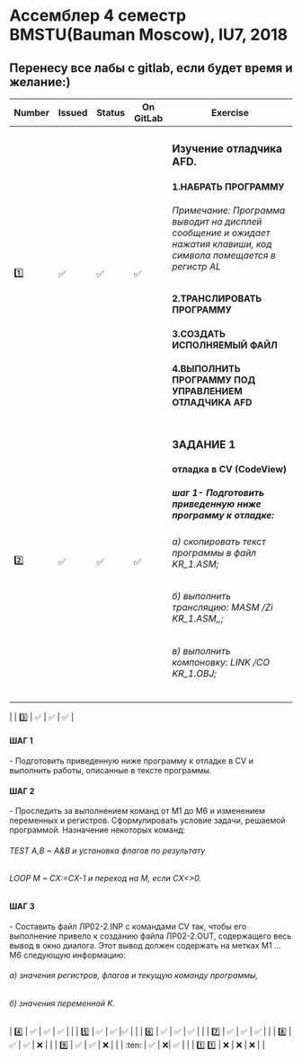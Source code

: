 # Ассемблер 4 семестр BMSTU(Bauman Moscow), IU7, 2018
<H2>Перенесу все лабы с gitlab, если будет время и желание:)</H2>

| Number | Issued | Status | On GitLab | Exercise |
|-------|---|------|----------|---|
| :one: | :white_check_mark: | :white_check_mark: | :white_check_mark: | <h3>Изучение отладчика AFD.</h3><h4>1.HАБРАТЬ ПРОГРАММУ</h4><h6>Примечание: Программа выводит на дисплей сообщение и ожидает  нажатия клавиши, код символа помещается в регистр AL</h6><h4>2.ТРАНСЛИРОВАТЬ ПРОГРАММУ</h4><h4>3.СОЗДАТЬ ИСПОЛНЯЕМЫЙ ФАЙЛ</h4><h4>4.ВЫПОЛНИТЬ ПРОГРАММУ ПОД УПРАВЛЕНИЕМ ОТЛАДЧИКА AFD</h4>|
| :two: | :white_check_mark: | :white_check_mark: | :white_check_mark: | <h3>ЗАДАНИЕ 1</h3><h4>отладка в CV (CodeView)</h4><h5>шаг 1- Подготовить приведенную ниже программу к отладке:</h5><h6>а) скопировать текст программы в файл KR_1.ASM;</h6><h6>б) выполнить трансляцию: MASM /Zi KR_1.ASM,,;</h6><h6>в) выполнить компоновку: LINK /CO KR_1.OBJ;</h6>
 |
| :three: | :white_check_mark: | :white_check_mark: | :white_check_mark: | <h4>ШАГ 1</h4>- Подготовить приведенную ниже программу к отладке в CV и выполнить работы, описанные в тексте программы. <h4>ШАГ 2</h4>- Проследить за выполнением команд от M1 до M6 и  изменением переменных   и регистров.  Сформулировать условие задачи, решаемой программой. Назначение некоторых команд: <h6>TEST A,B     ~    A&B и установка флагов по результату</h6><h6>LOOP M       ~    CX:=CX-1 и переход на М, если CX<>0.</h6><h4>ШАГ 3</h4>- Составить файл ЛР02-2.INP с командами CV так,  чтобы  его выполнение привело к созданию файла ЛР02-2.OUT, содержащего весь вывод в окно диалога.  Этот вывод должен содержать  на  метках M1 ... M6 следующую информацию: <h6>а) значения регистров, флагов и текущую команду программы,</h6><h6>б) значения переменной K.</h6>
| :four: | :white_check_mark: | :white_check_mark: | :white_check_mark: | |
| :five: | :white_check_mark: | :white_check_mark: |:white_check_mark: | |
| :six: | :white_check_mark: | :white_check_mark: | :white_check_mark: | |
| :seven: | :white_check_mark: | :white_check_mark: | :white_check_mark: | |
| :eight: | :white_check_mark: | :white_check_mark: | :x: | |
| :nine: | :white_check_mark: | :white_check_mark: | :x: | |
| :ten: | :white_check_mark: | :x:| :white_check_mark: | |
| :one: :one: | :x: | :x: | :x: | |
